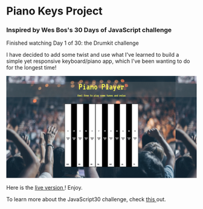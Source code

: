 # Piano Keys Project
### Inspired by Wes Bos's 30 Days of JavaScript challenge 

Finished watching Day 1 of 30: the Drumkit challenge

I have decided to add some twist and use what I've learned to build a simple yet responsive keyboard/piano app, which I've been wanting to do for the longest time!

<img src = "assets/images/pianoproject.png">

Here is the <a href = "http://chriscelledc.com/PianoKeysProject/"> live version </a> ! Enjoy. 

To learn more about the JavaScript30 challenge, check <a href = "https://javascript30.com/" > this </a> out. 